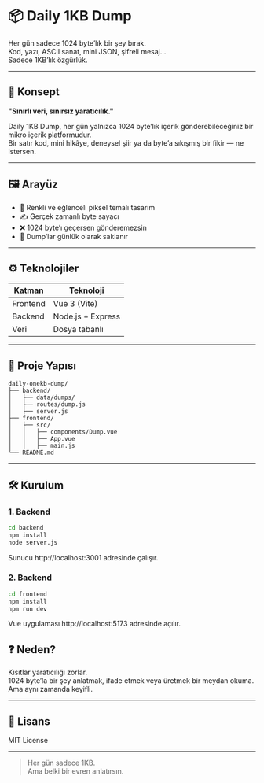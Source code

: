 # 📦 Daily 1KB Dump

Her gün sadece 1024 byte’lık bir şey bırak.  
Kod, yazı, ASCII sanat, mini JSON, şifreli mesaj…  
Sadece 1KB’lık özgürlük.

---

## 🚀 Konsept

**"Sınırlı veri, sınırsız yaratıcılık."**

Daily 1KB Dump, her gün yalnızca 1024 byte’lık içerik gönderebileceğiniz bir mikro içerik platformudur.  
Bir satır kod, mini hikâye, deneysel şiir ya da byte’a sıkışmış bir fikir — ne istersen.

---

## 🖼️ Arayüz

- 🎨 Renkli ve eğlenceli piksel temalı tasarım  
- ✍️ Gerçek zamanlı byte sayacı  
- ❌ 1024 byte’ı geçersen gönderemezsin  
- 📅 Dump’lar günlük olarak saklanır  

---

## ⚙️ Teknolojiler

| Katman   | Teknoloji        |
|----------|------------------|
| Frontend | Vue 3 (Vite)     |
| Backend  | Node.js + Express|
| Veri     | Dosya tabanlı    |

---

## 📁 Proje Yapısı

```
daily-onekb-dump/
├── backend/
│   ├── data/dumps/
│   ├── routes/dump.js
│   ├── server.js
├── frontend/
│   ├── src/
│   │   ├── components/Dump.vue
│   │   ├── App.vue
│   │   ├── main.js
└── README.md
```

---

## 🛠 Kurulum

### 1. Backend

```bash
cd backend
npm install
node server.js
```
Sunucu http://localhost:3001 adresinde çalışır.

### 2. Backend

```bash
cd frontend
npm install
npm run dev
```
Vue uygulaması http://localhost:5173 adresinde açılır.

## ❓ Neden?

Kısıtlar yaratıcılığı zorlar.  
1024 byte’la bir şey anlatmak, ifade etmek veya üretmek bir meydan okuma.  
Ama aynı zamanda keyifli.

---

## 🧼 Lisans

MIT License

---

> Her gün sadece 1KB.  
> Ama belki bir evren anlatırsın.